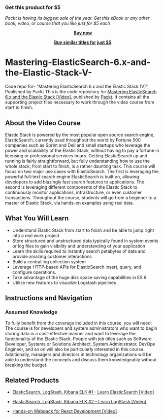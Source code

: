 
### Get this product for $5

<i>Packt is having its biggest sale of the year. Get this eBook or any other book, video, or course that you like just for $5 each</i>


<b><p align='center'>[Buy now](https://packt.link/9781788991155)</p></b>


<b><p align='center'>[Buy similar titles for just $5](https://subscription.packtpub.com/search)</p></b>


# Mastering-ElasticSearch-6.x-and-the-Elastic-Stack-V-
Code repo for- "Mastering ElasticSearch 6.x and the Elastic Stack (V)",  Published by Packt
This is the code repository for [Mastering ElasticSearch 6.x and the Elastic Stack [Video]](https://www.packtpub.com/web-development/mastering-elasticsearch-6x-and-elastic-stack-video?utm_source=github&utm_medium=repository&utm_campaign=9781788991155), published by [Packt](https://www.packtpub.com/?utm_source=github). It contains all the supporting project files necessary to work through the video course from start to finish.
## About the Video Course
Elastic Stack is powered by the most popular open source search engine, ElasticSearch, currently used throughout the world by Fortune 500 companies such as Sprint and Dell and small startups who leverage the power and scalability of the Elastic Stack, without having to pay a fortune in licensing or professional services hours. 
Getting ElasticSearch up and running is fairly straightforward, but fully understanding how to use the whole stack, from start to finish, is a rather daunting task. This course will focus on two major use cases with ElasticSearch. The first is leveraging the powerful full-text search engine ElasticSearch is built on, allowing developers to add blazingly fast search features to applications. The second is leveraging different components of the Elastic Stack to continuously monitor applications, infrastructure, or even customer transactions. 
Throughout the course, students will go from a beginner to a master of Elastic Stack, via hands-on examples using real data.

<H2>What You Will Learn</H2>
<DIV class=book-info-will-learn-text>
<UL>
<LI>Understand Elastic Stack from start to finish and be able to jump right into a real work project. 
<LI>Store structured and unstructured data typically found in system events or log files to gain visibility and understanding of your application&nbsp; 
<LI>Learn the skills required to instantly search petabytes of data and provide amazing customer interactions 
<LI>Build a central log collection system 
<LI>Leverage HTTP-based APIs for ElasticSearch insert, query, and configure operations. 
<LI>Take advantage of the huge disk space saving capabilities in ES 6 
<LI>Utilize new features to visualize Logstash pipelines </LI></UL></DIV>

## Instructions and Navigation
### Assumed Knowledge
To fully benefit from the coverage included in this course, you will need:<br/>
The course is for developers and system administrators who want to begin storing data in a cost-effective manner and want to leverage the functionality of the Elastic Stack. People with job titles such as Software Developer, Systems or Solutions Architect, System Administrator, DevOps Engineer, and so on will also be particularly interested in this course. Additionally, managers and directors in technology organizations will be able to understand the concepts and discuss them knowledgeably without breaking the budget.	


## Related Products
* [ElasticSearch, LogStash, Kibana ELK #1 - Learn ElasticSearch [Video]](https://www.packtpub.com/networking-and-servers/elasticsearch-logstash-kibana-elk-1-learn-elasticsearch-video?utm_source=github&utm_medium=repository&utm_campaign=9781788999816)

* [ElasticSearch, LogStash, Kibana ELK #2 - Learn LogStash [Video]](https://www.packtpub.com/big-data-and-business-intelligence/elasticsearch-logstash-kibana-elk-2-learn-logstash-video?utm_source=github&utm_medium=repository&utm_campaign=9781788997904)

* [Hands-on Webpack for React Development [Video]](https://www.packtpub.com/application-development/hands-webpack-react-development-video?utm_source=github&utm_medium=repository&utm_campaign=9781789139808)

